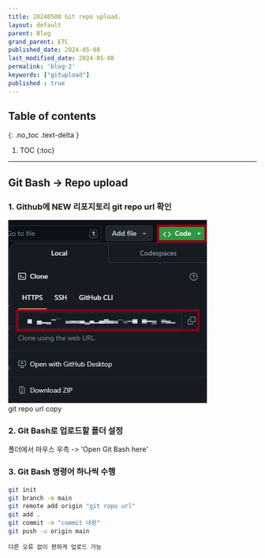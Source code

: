 ```yaml
---
title: 20240508 Git repo upload.
layout: default
parent: Blog
grand_parent: ETC
published_date: 2024-05-08
last_modified_date: 2024-05-08
permalink: 'blog-2'
keywords: ["gitupload"]
published : true
---
```

## Table of contents
{: .no_toc .text-delta }

1. TOC
{:toc}
---

<!-- 글의 제목은 ##
    나머지 큰 제목은 ###
    이후 나머지는 4개이상 -->

## Git Bash -> Repo upload

### 1. Github에 NEW 리포지토리 git repo url 확인

![docs](/assets/images/blog-2.1.png)<br>
git repo url copy<br>

### 2. Git Bash로 업로드할 폴더 설정

폴더에서 마우스 우측 -> 'Open Git Bash here'<br>

### 3. Git Bash 명령어 하나씩 수행
```bash
git init
git branch -m main
git remote add origin "git ropo url"
git add .
git commit -m "commit 내용"
git push -u origin main
```

`다른 오류 없이 편하게 업로드 가능`
